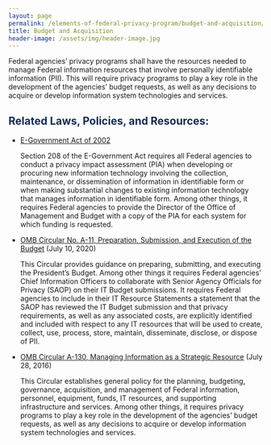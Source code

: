 ```yaml
---
layout: page
permalink: /elements-of-federal-privacy-program/budget-and-acquisition/
title: Budget and Acquisition
header-image: /assets/img/header-image.jpg
---
```

Federal agencies’ privacy programs shall have the resources needed to manage Federal information resources that involve personally identifiable information (PII). This will require privacy programs to play a key role in the development of the agencies’ budget requests, as well as any decisions to acquire or develop information system technologies and services.
<h2 class="font-sans-lg text-gray-70" style="color:#162E51">Related Laws, Policies, and Resources:</h2>


* [E-Government Act of 2002](https://www.congress.gov/107/plaws/publ347/PLAW-107publ347.pdf)

    Section 208 of the E-Government Act requires all Federal agencies to conduct a privacy impact assessment (PIA) when developing or procuring new information technology involving the collection, maintenance, or dissemination of information in identifiable form or when making substantial changes to existing information technology that manages information in identifiable form. Among other things, it requires Federal agencies to provide the Director of the Office of Management and Budget with a copy of the PIA for each system for which funding is requested.
* [OMB Circular No. A-11, Preparation, Submission, and Execution of the Budget](https://www.whitehouse.gov/wp-content/uploads/2018/06/a11.pdf) (July 10, 2020)

    This Circular provides guidance on preparing, submitting, and executing the President’s Budget. Among other things it requires Federal agencies’ Chief Information Officers to collaborate with Senior Agency Officials for Privacy (SAOP) on their IT Budget submissions. It requires Federal agencies to include in their IT Resource Statements a statement that the SAOP has reviewed the IT Budget submission and that privacy requirements, as well as any associated costs, are explicitly identified and included with respect to any IT resources that will be used to create, collect, use, process, store, maintain, disseminate, disclose, or dispose of PII.
* [OMB Circular A-130, Managing Information as a Strategic Resource](https://www.whitehouse.gov/sites/whitehouse.gov/files/omb/circulars/A130/a130revised.pdf) (July 28, 2016)

    This Circular establishes general policy for the planning, budgeting, governance, acquisition, and management of Federal information, personnel, equipment, funds, IT resources, and supporting infrastructure and services. Among other things, it requires privacy programs to play a key role in the development of the agencies’ budget requests, as well as any decisions to acquire or develop information system technologies and services.
